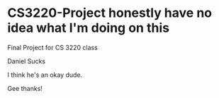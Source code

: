 # CS3220-Project honestly have no idea what I'm doing on this
Final Project for CS 3220 class

Daniel Sucks

I think he's an okay dude.

Gee thanks!
